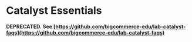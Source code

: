 # Catalyst Essentials

**DEPRECATED. See [https://github.com/bigcommerce-edu/lab-catalyst-faqs](https://github.com/bigcommerce-edu/lab-catalyst-faqs)**
